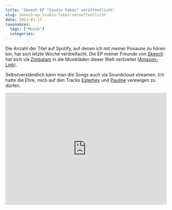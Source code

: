 ```yaml
---
title: 'Skeech EP "Studio Fakes" veröffentlicht'
slug: skeech-ep-studio-fakes-veroeffentlicht
date: 2013-01-27
taxonomies:
  tags: ["Musik"]
  categories: 
---
```


<p>Die Anzahl der Titel auf Spotify, auf denen ich mit meiner Posaune zu hören bin, hat sich letzte Woche verdreifacht. Die EP meiner Freunde von <a href="http://skeech.de">Skeech</a> hat sich via <a href="/?p=1458">Zimbalam</a> in die Musikläden dieser Welt verbreitet (<a href="http://www.amazon.de/Studio-Fakes/dp/B00B5JDQLK/">Amazon-Link</a>).

Selbstverständlich kann man die Songs auch via Soundcloud streamen. Ich hatte die Ehre, mich auf den Tracks <a href="https://soundcloud.com/skeechband/esterhey">Esterhey</a> und <a href="https://soundcloud.com/skeechband/pauline">Pauline</a> verewigen zu dürfen.

<iframe width="100%" height="350" scrolling="no" frameborder="no" src="https://w.soundcloud.com/player/?url=http%3A%2F%2Fapi.soundcloud.com%2Fplaylists%2F2846487&amp;color=ff6600&amp;auto_play=false&amp;show_artwork=true"></iframe></p>